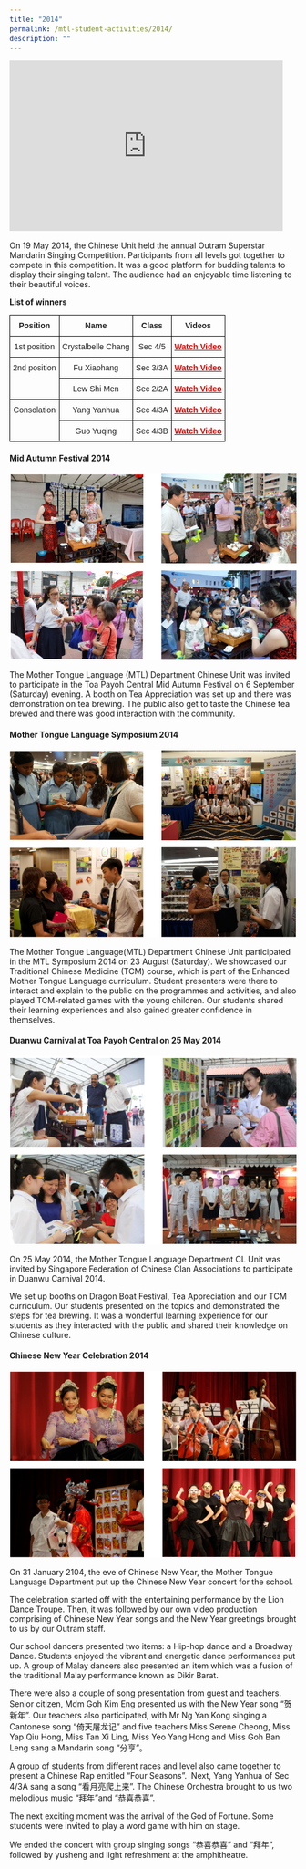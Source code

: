 ```yaml
---
title: "2014"
permalink: /mtl-student-activities/2014/
description: ""
---
```

<iframe allowfullscreen="true" height="299" width="480" frameborder="0" src="https://docs.google.com/presentation/d/e/2PACX-1vSxpPZUwj8VtyG3QdkycMA7kdI7SRH4vek8asd0xSha0VC9pb95NDHaolqM3brvSWvpYHmTPW3lk9eP/embed?start=false&amp;loop=false&amp;delayms=3000"></iframe>

On 19 May 2014, the Chinese Unit held the annual Outram Superstar Mandarin Singing Competition. Participants from all levels got together to compete in this competition. It was a good platform for budding talents to display their singing talent. The audience had an enjoyable time listening to their beautiful voices.

**List of winners**

<style type="text/css">
.tg  {border-collapse:collapse;border-spacing:0;}
.tg td{border-color:black;border-style:solid;border-width:1px;font-family:Arial, sans-serif;font-size:14px;
  overflow:hidden;padding:10px 5px;word-break:normal;}
.tg th{border-color:black;border-style:solid;border-width:1px;font-family:Arial, sans-serif;font-size:14px;
  font-weight:normal;overflow:hidden;padding:10px 5px;word-break:normal;}
.tg .tg-s2rg{color:#222;font-weight:bold;text-align:center;vertical-align:top}
.tg .tg-vo25{color:#222;text-align:center;vertical-align:top}
.tg .tg-vaj6{color:#D70500;font-weight:bold;text-align:center;vertical-align:top}
</style>
<table class="tg">
<thead>
  <tr>
    <th class="tg-s2rg">Position</th>
    <th class="tg-s2rg">Name</th>
    <th class="tg-s2rg">Class</th>
    <th class="tg-s2rg">Videos</th>
  </tr>
</thead>
<tbody>
  <tr>
    <td class="tg-vo25">1st position</td>
    <td class="tg-vo25">Crystalbelle Chang</td>
    <td class="tg-vo25">Sec 4/5</td>
    <td class="tg-vaj6"><a href="https://drive.google.com/open?id=0ByykStcN3KeqSU1IWW9tM0Q2VnM&authuser=0"><span style="font-weight:600;text-decoration:none;color:#D70500">Watch Video</span></a></td>
  </tr>
  <tr>
    <td class="tg-vo25" rowspan="2">2nd position</td>
    <td class="tg-vo25">Fu Xiaohang</td>
    <td class="tg-vo25">Sec 3/3A</td>
    <td class="tg-vaj6"><a href="https://drive.google.com/open?id=0ByykStcN3KeqY2NfV2swZVk5NFE&authuser=0"><span style="font-weight:600;text-decoration:none;color:#D70500">Watch Video</span></a></td>
  </tr>
  <tr>
    <td class="tg-vo25">Lew Shi Men</td>
    <td class="tg-vo25">Sec 2/2A</td>
    <td class="tg-vaj6"><a href="https://drive.google.com/open?id=0ByykStcN3Keqb1FCMW9jekpHVUk&authuser=0"><span style="font-weight:600;text-decoration:none;color:#D70500">Watch Video</span></a></td>
  </tr>
  <tr>
    <td class="tg-vo25" rowspan="2">Consolation</td>
    <td class="tg-vo25">Yang Yanhua</td>
    <td class="tg-vo25">Sec 4/3A</td>
    <td class="tg-vaj6"><a href="https://drive.google.com/open?id=0ByykStcN3KeqSUZ4Qzh4VC1GRmc&authuser=0"><span style="font-weight:600;text-decoration:none;color:#D70500">Watch Video</span></a></td>
  </tr>
  <tr>
    <td class="tg-vo25">Guo Yuqing</td>
    <td class="tg-vo25">Sec 4/3B</td>
    <td class="tg-vaj6"><a href="https://drive.google.com/open?id=0ByykStcN3KeqU3RfOVpuZGRoVE0&authuser=0"><span style="font-weight:600;text-decoration:none;color:#D70500">Watch Video</span></a></td>
  </tr>
</tbody>
</table>

#### **Mid Autumn Festival 2014**


![](/images/MTL%20Student%20Activities/2014/A1.png)
  

The Mother Tongue Language (MTL) Department Chinese Unit was invited to participate in the Toa Payoh Central Mid Autumn Festival on 6 September (Saturday) evening. A booth on Tea Appreciation was set up and there was demonstration on tea brewing. The public also get to taste the Chinese tea brewed and there was good interaction with the community.

#### **Mother Tongue Language Symposium 2014**


![](/images/MTL%20Student%20Activities/2014/A2.png)

The Mother Tongue Language(MTL) Department Chinese Unit participated in the MTL Symposium 2014 on 23 August (Saturday). We showcased our Traditional Chinese Medicine (TCM) course, which is part of the Enhanced Mother Tongue Language curriculum. Student presenters were there to interact and explain to the public on the programmes and activities, and also played TCM-related games with the young children. Our students shared their learning experiences and also gained greater confidence in themselves.

  

#### **Duanwu Carnival at Toa Payoh Central on 25 May 2014**


![](/images/MTL%20Student%20Activities/2014/A3.png)

  

On 25 May 2014, the Mother Tongue Language Department CL Unit was invited by Singapore Federation of Chinese Clan Associations to participate in Duanwu Carnival 2014.

We set up booths on Dragon Boat Festival, Tea Appreciation and our TCM curriculum. Our students presented on the topics and demonstrated the steps for tea brewing. It was a wonderful learning experience for our students as they interacted with the public and shared their knowledge on Chinese culture.

#### **Chinese New Year Celebration 2014**


![](/images/MTL%20Student%20Activities/2014/A4.png)

On 31 January 2104, the eve of Chinese New Year, the Mother Tongue Language Department put up the Chinese New Year concert for the school.

The celebration started off with the entertaining performance by the Lion Dance Troupe. Then, it was followed by our own video production comprising of Chinese New Year songs and the New Year greetings brought to us by our Outram staff.

Our school dancers presented two items: a Hip-hop dance and a Broadway Dance. Students enjoyed the vibrant and energetic dance performances put up. A group of Malay dancers also presented an item which was a fusion of the traditional Malay performance known as Dikir Barat.

There were also a couple of song presentation from guest and teachers. Senior citizen, Mdm Goh Kim Eng presented us with the New Year song “贺新年”. Our teachers also participated, with Mr Ng Yan Kong singing a Cantonese song “倚天屠龙记” and five teachers Miss Serene Cheong, Miss Yap Qiu Hong, Miss Tan Xi Ling, Miss Yeo Yang Hong and Miss Goh Ban Leng sang a Mandarin song “分享”。

A group of students from different races and level also came together to present a Chinese Rap entitled “Four Seasons”.  Next, Yang Yanhua of Sec 4/3A sang a song “看月亮爬上来”. The Chinese Orchestra brought to us two melodious music “拜年”and “恭喜恭喜”.

The next exciting moment was the arrival of the God of Fortune. Some students were invited to play a word game with him on stage.

We ended the concert with group singing songs “恭喜恭喜” and “拜年”, followed by yusheng and light refreshment at the amphitheatre.